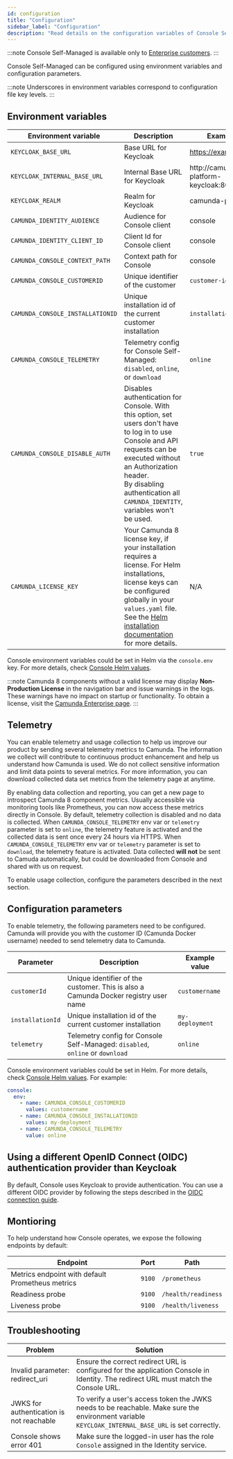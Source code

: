 ```yaml
---
id: configuration
title: "Configuration"
sidebar_label: "Configuration"
description: "Read details on the configuration variables of Console Self-Managed."
---
```


:::note
Console Self-Managed is available only to [Enterprise customers](/reference/licenses.md#console).
:::

Console Self-Managed can be configured using environment variables and configuration parameters.

:::note
Underscores in environment variables correspond to configuration file key levels.
:::

## Environment variables

| Environment variable             | Description                                                                                                                                                                                                                                                                        | Example value                            |
| -------------------------------- | ---------------------------------------------------------------------------------------------------------------------------------------------------------------------------------------------------------------------------------------------------------------------------------- | ---------------------------------------- |
| `KEYCLOAK_BASE_URL`              | Base URL for Keycloak                                                                                                                                                                                                                                                              | https://example.com/auth                 |
| `KEYCLOAK_INTERNAL_BASE_URL`     | Internal Base URL for Keycloak                                                                                                                                                                                                                                                     | http://camunda-platform-keycloak:80/auth |
| `KEYCLOAK_REALM`                 | Realm for Keycloak                                                                                                                                                                                                                                                                 | camunda-platform                         |
| `CAMUNDA_IDENTITY_AUDIENCE`      | Audience for Console client                                                                                                                                                                                                                                                        | console                                  |
| `CAMUNDA_IDENTITY_CLIENT_ID`     | Client Id for Console client                                                                                                                                                                                                                                                       | console                                  |
| `CAMUNDA_CONSOLE_CONTEXT_PATH`   | Context path for Console                                                                                                                                                                                                                                                           | console                                  |
| `CAMUNDA_CONSOLE_CUSTOMERID`     | Unique identifier of the customer                                                                                                                                                                                                                                                  | `customer-id`                            |
| `CAMUNDA_CONSOLE_INSTALLATIONID` | Unique installation id of the current customer installation                                                                                                                                                                                                                        | `installation-id`                        |
| `CAMUNDA_CONSOLE_TELEMETRY`      | Telemetry config for Console Self-Managed: `disabled`, `online`, or `download`                                                                                                                                                                                                     | `online`                                 |
| `CAMUNDA_CONSOLE_DISABLE_AUTH`   | Disables authentication for Console. With this option, set users don't have to log in to use Console and API requests can be executed without an Authorization header. <br /> By disabling authentication all `CAMUNDA_IDENTITY`, variables won't be used.                         | `true`                                   |
| `CAMUNDA_LICENSE_KEY`            | Your Camunda 8 license key, if your installation requires a license. For Helm installations, license keys can be configured globally in your `values.yaml` file. See the [Helm installation documentation](/self-managed/setup/install.md#configure-license-key) for more details. | N/A                                      |

Console environment variables could be set in Helm via the `console.env` key. For more details, check [Console Helm values](https://artifacthub.io/packages/helm/camunda/camunda-platform#console-parameters).

:::note
Camunda 8 components without a valid license may display **Non-Production License** in the navigation bar and issue warnings in the logs. These warnings have no impact on startup or functionality. To obtain a license, visit the [Camunda Enterprise page](https://camunda.com/platform/camunda-platform-enterprise-contact/).
:::

## Telemetry

You can enable telemetry and usage collection to help us improve our product by sending several telemetry metrics to Camunda. The information we collect will contribute to continuous product enhancement and help us understand how Camunda is used. We do not collect sensitive information and limit data points to several metrics. For more information, you can download collected data set metrics from the telemetry page at anytime.

By enabling data collection and reporting, you can get a new page to introspect Camunda 8 component metrics. Usually accessible via monitoring tools like Prometheus, you can now access these metrics directly in Console. By default, telemetry collection is disabled and no data is collected.
When `CAMUNDA_CONSOLE_TELEMETRY` env var or `telemetry` parameter is set to `online`, the telemetry feature is activated and the collected data is sent once every 24 hours via HTTPS.
When `CAMUNDA_CONSOLE_TELEMETRY` env var or `telemetry` parameter is set to `download`, the telemetry feature is activated. Data collected **will not** be sent to Camuda automatically, but could be downloaded from Console and shared with us on request.

To enable usage collection, configure the parameters described in the next section.

## Configuration parameters

To enable telemetry, the following parameters need to be configured. Camunda will provide you with the customer ID (Camunda Docker username) needed to send telemetry data to Camunda.

| Parameter        | Description                                                                         | Example value   |
| ---------------- | ----------------------------------------------------------------------------------- | --------------- |
| `customerId`     | Unique identifier of the customer. This is also a Camunda Docker registry user name | `customername`  |
| `installationId` | Unique installation id of the current customer installation                         | `my-deployment` |
| `telemetry`      | Telemetry config for Console Self-Managed: `disabled`, `online` or `download`       | `online`        |

Console environment variables could be set in Helm. For more details, check [Console Helm values](https://artifacthub.io/packages/helm/camunda/camunda-platform#console-parameters).
For example:

```yaml
console:
  env:
    - name: CAMUNDA_CONSOLE_CUSTOMERID
      values: customername
    - name: CAMUNDA_CONSOLE_INSTALLATIONID
      values: my-deployment
    - name: CAMUNDA_CONSOLE_TELEMETRY
      value: online
```

## Using a different OpenID Connect (OIDC) authentication provider than Keycloak

By default, Console uses Keycloak to provide authentication.
You can use a different OIDC provider by following the steps described in the [OIDC connection guide](/self-managed/setup/guides/connect-to-an-oidc-provider.md).

## Montioring

To help understand how Console operates, we expose the following endpoints by default:

| Endpoint                                         | Port   | Path                |
| ------------------------------------------------ | ------ | ------------------- |
| Metrics endpoint with default Prometheus metrics | `9100` | `/prometheus`       |
| Readiness probe                                  | `9100` | `/health/readiness` |
| Liveness probe                                   | `9100` | `/health/liveness`  |

## Troubleshooting

| Problem                                  | Solution                                                                                                                                          |
| ---------------------------------------- | ------------------------------------------------------------------------------------------------------------------------------------------------- |
| Invalid parameter: redirect_uri          | Ensure the correct redirect URL is configured for the application Console in Identity. The redirect URL must match the Console URL.               |
| JWKS for authentication is not reachable | To verify a user's access token the JWKS needs to be reachable. Make sure the environment variable `KEYCLOAK_INTERNAL_BASE_URL` is set correctly. |
| Console shows error 401                  | Make sure the logged-in user has the role `Console` assigned in the Identity service.                                                             |
